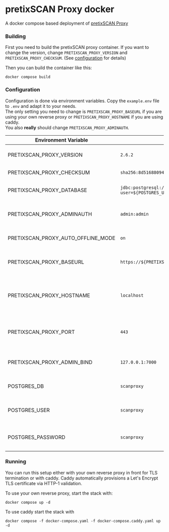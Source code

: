 # pretixSCAN Proxy docker

A docker compose based deployment of [pretixSCAN Proxy](https://github.com/pretix/pretixscan-proxy)

### Building
First you need to build the pretixSCAN proxy container. 
If you want to change the version, change `PRETIXSCAN_PROXY_VERSION` and `PRETIXSCAN_PROXY_CHECKSUM`.
(See [configuration](#configuration) for details)

Then you can build the container like this:

    docker compose build


### Configuration 
Configuration is done via environment variables.
Copy the `example.env` file to `.env` and adapt it to your needs.  
The only setting you need to change is `PRETIXSCAN_PROXY_BASEURL` if you are using your own reverse proxy or `PRETIXSCAN_PROXY_HOSTNAME` if you are using caddy.  
You also **really** should change `PRETIXSCAN_PROXY_ADMINAUTH`.

| Environment Variable | Default Value | Description |
| -------------------- | ------------- | ----------- |
| PRETIXSCAN_PROXY_VERSION | `2.6.2` | Version of pretixSCAN proxy to use. |
| PRETIXSCAN_PROXY_CHECKSUM | `sha256:8d51688094c8d6a44ca85df9d7b70c200c0000f3115f7d9bcf70b8213e6b9f76` | Checksum of the jar file |
| PRETIXSCAN_PROXY_DATABASE | `jdbc:postgresql://postgres/${POSTGRES_DB}?user=${POSTGRES_USER}&password=${POSTGRES_PASSWORD}` | PostgreSQL connection URL |
| PRETIXSCAN_PROXY_ADMINAUTH | `admin:admin` | user:pass for management interface |
| PRETIXSCAN_PROXY_AUTO_OFFLINE_MODE | `on` | See [prexiSCAN proxy docs](https://github.com/pretix/pretixscan-proxy?tab=readme-ov-file#config-options) |
| PRETIXSCAN_PROXY_BASEURL | `https://${PRETIXSCAN_PROXY_HOSTNAME}:${PRETIXSCAN_PROXY_PORT}` | Base URL the proxy will be reachable at |
| PRETIXSCAN_PROXY_HOSTNAME | `localhost` | hostname part of base URL and hostname used by caddy |
| PRETIXSCAN_PROXY_PORT | `443` | port part of base URL and port caddy listens at |
| PRETIXSCAN_PROXY_ADMIN_BIND | `127.0.0.1:7000` | port (and ip) the container is reachable by |
| POSTGRES_DB | `scanproxy` | PostgreSQL database name |
| POSTGRES_USER | `scanproxy` | PostgeSQL user to create and use |
| POSTGRES_PASSWORD | `scanproxy` | PostgeSQL password to create and use |


### Running

You can run this setup either with your own reverse proxy in front for TLS termination or with caddy. Caddy automatically provisions a Let's Encrypt TLS certificate via HTTP-1 validation.

To use your own reverse proxy, start the stack with:

    docker compose up -d


To use caddy start the stack with

    docker compose -f docker-compose.yaml -f docker-compose.caddy.yaml up -d
